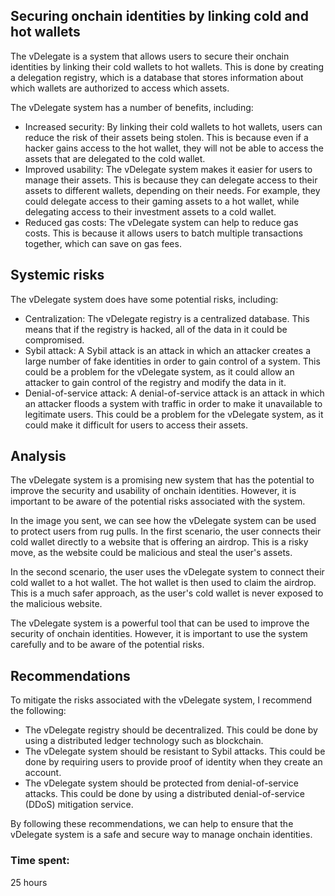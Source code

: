 ## Securing onchain identities by linking cold and hot wallets

The vDelegate is a system that allows users to secure their onchain identities by linking their cold wallets to hot wallets. This is done by creating a delegation registry, which is a database that stores information about which wallets are authorized to access which assets.

The vDelegate system has a number of benefits, including:

* Increased security: By linking their cold wallets to hot wallets, users can reduce the risk of their assets being stolen. This is because even if a hacker gains access to the hot wallet, they will not be able to access the assets that are delegated to the cold wallet.
* Improved usability: The vDelegate system makes it easier for users to manage their assets. This is because they can delegate access to their assets to different wallets, depending on their needs. For example, they could delegate access to their gaming assets to a hot wallet, while delegating access to their investment assets to a cold wallet.
* Reduced gas costs: The vDelegate system can help to reduce gas costs. This is because it allows users to batch multiple transactions together, which can save on gas fees.

## Systemic risks

The vDelegate system does have some potential risks, including:

* Centralization: The vDelegate registry is a centralized database. This means that if the registry is hacked, all of the data in it could be compromised.
* Sybil attack: A Sybil attack is an attack in which an attacker creates a large number of fake identities in order to gain control of a system. This could be a problem for the vDelegate system, as it could allow an attacker to gain control of the registry and modify the data in it.
* Denial-of-service attack: A denial-of-service attack is an attack in which an attacker floods a system with traffic in order to make it unavailable to legitimate users. This could be a problem for the vDelegate system, as it could make it difficult for users to access their assets.

## Analysis

The vDelegate system is a promising new system that has the potential to improve the security and usability of onchain identities. However, it is important to be aware of the potential risks associated with the system.

In the image you sent, we can see how the vDelegate system can be used to protect users from rug pulls. In the first scenario, the user connects their cold wallet directly to a website that is offering an airdrop. This is a risky move, as the website could be malicious and steal the user's assets.

In the second scenario, the user uses the vDelegate system to connect their cold wallet to a hot wallet. The hot wallet is then used to claim the airdrop. This is a much safer approach, as the user's cold wallet is never exposed to the malicious website.

The vDelegate system is a powerful tool that can be used to improve the security of onchain identities. However, it is important to use the system carefully and to be aware of the potential risks.

## Recommendations

To mitigate the risks associated with the vDelegate system, I recommend the following:

* The vDelegate registry should be decentralized. This could be done by using a distributed ledger technology such as blockchain.
* The vDelegate system should be resistant to Sybil attacks. This could be done by requiring users to provide proof of identity when they create an account.
* The vDelegate system should be protected from denial-of-service attacks. This could be done by using a distributed denial-of-service (DDoS) mitigation service.

By following these recommendations, we can help to ensure that the vDelegate system is a safe and secure way to manage onchain identities.

### Time spent:
25 hours